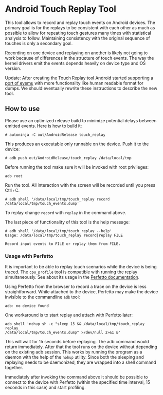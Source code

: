 # Android Touch Replay Tool

This tool allows to record and replay touch events on Android devices. The
primary goal is for the replays to be consistent with each other as much as
possible to allow for repeating touch gestures many times with statistical
analysis to follow. Maintaining consistency with the original sequence of
touches is only a secondary goal.

Recording on one device and replaying on another is likely not going to work
because of differences in the structure of touch events. The way the kernel
drivers emit the events depends heavily on device type and OS version.

Update: After creating the Touch Replay tool Android started supporting
[a port of evemu](https://android.googlesource.com/platform/frameworks/base/+/refs/heads/main/cmds/uinput/README.md)
with more functionality like human readable format for dumps. We should
eventually rewrite these instructions to describe the new tool.

## How to use

Please use an optimized release build to minimize potential delays between
emitted events. Here is how to build it:

```
# autoninja -C out/AndroidRelease touch_replay
```

This produces an executable only runnable on the device. Push it to the device:

```
# adb push out/AndroidRelease/touch_replay /data/local/tmp
```

Before running the tool make sure it will be invoked with root privileges:

```
adb root
```

Run the tool. All interaction with the screen will be recorded until you press
Ctrl+C.

```
# adb shell '/data/local/tmp/touch_replay record /data/local/tmp/touch_events.dump'
```

To replay change `record` with `replay` in the command above.

The last piece of functionality of this tool is the help message:
```
# adb shell '/data/local/tmp/touch_replay --help'
Usage: /data/local/tmp/touch_replay record|replay FILE

Record input events to FILE or replay them from FILE.
```

### Usage with Perfetto

It is important to be able to replay touch scenarios while the device is being
traced. The `cpu_profile` tool is compatible with running the replay
simultaneously. See about its usage in the [Perfetto
documentation](https://perfetto.dev/docs/quickstart/callstack-sampling#prerequisites).

Using Perfetto from the browser to record a trace on the device is less
straightforward. While attached to the device, Perfetto may make the device
invisible to the commandline `adb` tool:

```
adb: no device found
```

One workaround is to start replay and attach with Perfetto later:

```
adb shell 'nohup sh -c "sleep 15 && /data/local/tmp/touch_replay replay
/data/local/tmp/touch_events.dump" >/dev/null 2>&1 &'
```

This will wait for 15 seconds before replaying. The adb command would return
immediately. After that the tool runs on the device without depending on the
existing adb session. This works by running the program as a daemon with the
help of the `nohup` utility. Since both the sleeping and replaying needs to be
daemonized, they are wrapped into a shell command together.

Immediately after invoking the command above it should be possible to connect to
the device with Perfetto (within the specified time interval, 15 seconds in this
case) and start profiling.
